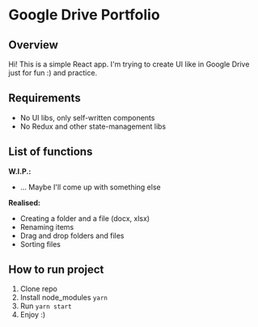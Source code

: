 # Google Drive Portfolio

## Overview

Hi! This is a simple React app.
I'm trying to create UI like in Google Drive just for fun :) and practice.

## Requirements

- No UI libs, only self-written components
- No Redux and other state-management libs

## List of functions

**W.I.P.:**

- ... Maybe I'll come up with something else

**Realised:**

- Creating a folder and a file (docx, xlsx)
- Renaming items
- Drag and drop folders and files
- Sorting files

## How to run project

1. Clone repo
2. Install node_modules `yarn`
3. Run `yarn start`
4. Enjoy :)
